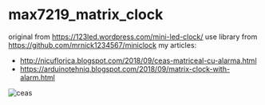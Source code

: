 # max7219_matrix_clock
original from https://123led.wordpress.com/mini-led-clock/
use library from https://github.com/mrnick1234567/miniclock
my articles:
- http://nicuflorica.blogspot.com/2018/09/ceas-matriceal-cu-alarma.html
- https://arduinotehniq.blogspot.com/2018/09/matrix-clock-with-alarm.html

![ceas](https://4.bp.blogspot.com/-WNF-HLZisnM/W49m98Sk_DI/AAAAAAAAXsU/FQ3qlvjz5pImaDUDukvcm1SnTdu-l1I4gCLcBGAs/s1600/ceas_pe_lat.jpg)
